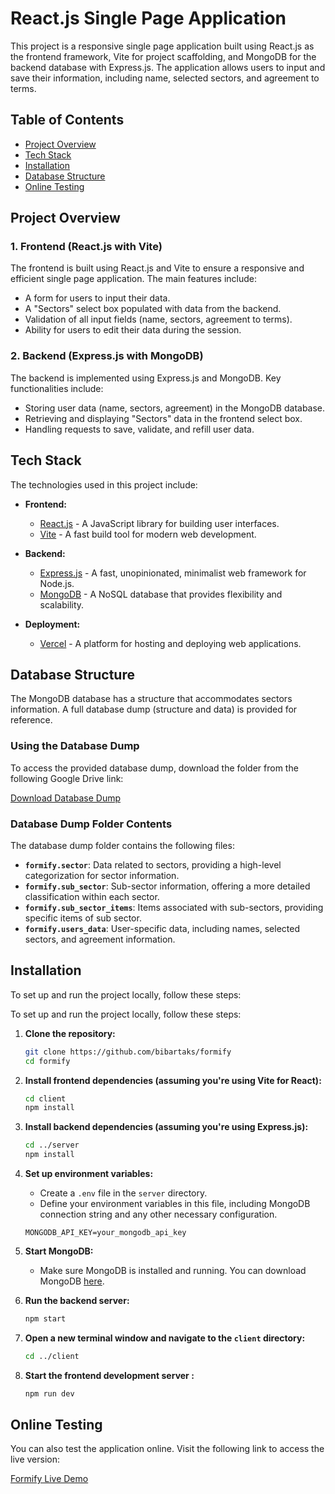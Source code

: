 # React.js Single Page Application

This project is a responsive single page application built using React.js as the frontend framework, Vite for project scaffolding, and MongoDB for the backend database with Express.js. The application allows users to input and save their information, including name, selected sectors, and agreement to terms.

## Table of Contents

- [Project Overview](#project-overview)
- [Tech Stack](#tech-stack)
- [Installation](#installation)
- [Database Structure](#database-structure)
- [Online Testing](#online-testing)

## Project Overview

### 1. Frontend (React.js with Vite)

The frontend is built using React.js and Vite to ensure a responsive and efficient single page application. The main features include:

- A form for users to input their data.
- A "Sectors" select box populated with data from the backend.
- Validation of all input fields (name, sectors, agreement to terms).
- Ability for users to edit their data during the session.

### 2. Backend (Express.js with MongoDB)

The backend is implemented using Express.js and MongoDB. Key functionalities include:

- Storing user data (name, sectors, agreement) in the MongoDB database.
- Retrieving and displaying "Sectors" data in the frontend select box.
- Handling requests to save, validate, and refill user data.

## Tech Stack

The technologies used in this project include:

- **Frontend:**
  - [React.js](https://reactjs.org/) - A JavaScript library for building user interfaces.
  - [Vite](https://vitejs.dev/) - A fast build tool for modern web development.

- **Backend:**
  - [Express.js](https://expressjs.com/) - A fast, unopinionated, minimalist web framework for Node.js.
  - [MongoDB](https://www.mongodb.com/) - A NoSQL database that provides flexibility and scalability.

- **Deployment:**
  - [Vercel](https://vercel.com/) - A platform for hosting and deploying web applications.

## Database Structure

The MongoDB database has a structure that accommodates sectors information. A full database dump (structure and data) is provided for reference.

### Using the Database Dump

To access the provided database dump, download the folder from the following Google Drive link:

[Download Database Dump](https://drive.google.com/drive/folders/1W6remqzu1ZiHcaXEd47TracRoL1JfN42?usp=drive_link)

### Database Dump Folder Contents

The database dump folder contains the following files:

- **`formify.sector`**: Data related to sectors, providing a high-level categorization for sector information.
- **`formify.sub_sector`**: Sub-sector information, offering a more detailed classification within each sector.
- **`formify.sub_sector_items`**: Items associated with sub-sectors, providing specific items of sub sector.
- **`formify.users_data`**: User-specific data, including names, selected sectors, and agreement information.

## Installation

To set up and run the project locally, follow these steps:

To set up and run the project locally, follow these steps:

1. **Clone the repository:**
    ```bash
    git clone https://github.com/bibartaks/formify
    cd formify
    ```

2. **Install frontend dependencies (assuming you're using Vite for React):**
    ```bash
    cd client
    npm install
    ```

3. **Install backend dependencies (assuming you're using Express.js):**
    ```bash
    cd ../server
    npm install
    ```

4. **Set up environment variables:**
    - Create a `.env` file in the `server` directory.
    - Define your environment variables in this file, including MongoDB connection string and any other necessary configuration.
    ```env
    MONGODB_API_KEY=your_mongodb_api_key
    ```

5. **Start MongoDB:**
    - Make sure MongoDB is installed and running. You can download MongoDB [here](https://www.mongodb.com/try/download/community).

6. **Run the backend server:**
    ```bash
    npm start
    ```

7. **Open a new terminal window and navigate to the `client` directory:**
    ```bash
    cd ../client
    ```

8. **Start the frontend development server :**
    ```bash
    npm run dev
    ```

## Online Testing

You can also test the application online. Visit the following link to access the live version:

[Formify Live Demo](https://formify-ommt.vercel.app/)
